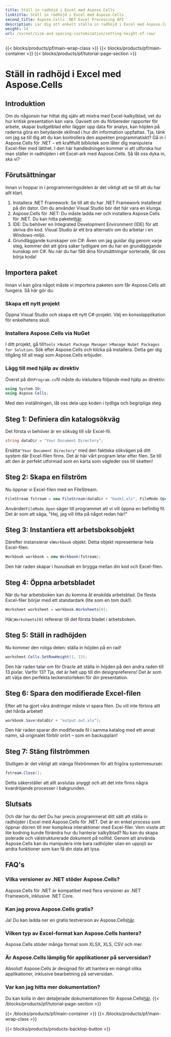 ```yaml
---
title: Ställ in radhöjd i Excel med Aspose.Cells
linktitle: Ställ in radhöjd i Excel med Aspose.Cells
second_title: Aspose.Cells .NET Excel Processing API
description: Lär dig att enkelt ställa in radhöjd i Excel med Aspose.Cells för .NET med denna steg-för-steg-guide.
weight: 14
url: /sv/net/size-and-spacing-customization/setting-height-of-row/
---
```


{{< blocks/products/pf/main-wrap-class >}}
{{< blocks/products/pf/main-container >}}
{{< blocks/products/pf/tutorial-page-section >}}

# Ställ in radhöjd i Excel med Aspose.Cells

## Introduktion
Om du någonsin har hittat dig själv att mixtra med Excel-kalkylblad, vet du hur kritisk presentation kan vara. Oavsett om du förbereder rapporter för arbete, skapar budgetblad eller lägger upp data för analys, kan höjden på raderna göra en betydande skillnad i hur din information uppfattas. Tja, tänk om jag sa till dig att du kan kontrollera den aspekten programmatiskt? Gå in i Aspose.Cells för .NET – ett kraftfullt bibliotek som låter dig manipulera Excel-filer med lätthet. I den här handledningen kommer vi att utforska hur man ställer in radhöjden i ett Excel-ark med Aspose.Cells.
Så låt oss dyka in, ska vi?
## Förutsättningar
Innan vi hoppar in i programmeringsdelen är det viktigt att se till att du har allt klart. 
1. Installera .NET Framework: Se till att du har .NET Framework installerat på din dator. Om du använder Visual Studio bör det här vara en klunga.
2.  Aspose.Cells för .NET: Du måste ladda ner och installera Aspose.Cells för .NET. Du kan hitta paketet[här](https://releases.aspose.com/cells/net/).
3. IDE: Du behöver en Integrated Development Environment (IDE) för att skriva din kod. Visual Studio är ett bra alternativ om du arbetar i en Windows-miljö.
4. Grundläggande kunskaper om C#: Även om jag guidar dig genom varje steg, kommer det att göra saker tydligare om du har en grundläggande kunskap om C#.
Nu när du har fått dina förutsättningar sorterade, låt oss börja koda!
## Importera paket
Innan vi kan göra något måste vi importera paketen som får Aspose.Cells att fungera. Så här gör du:
### Skapa ett nytt projekt
Öppna Visual Studio och skapa ett nytt C#-projekt. Välj en konsolapplikation för enkelhetens skull. 
### Installera Aspose.Cells via NuGet
 I ditt projekt, gå till`Tools` >`NuGet Package Manager` >`Manage NuGet Packages for Solution`. Sök efter Aspose.Cells och klicka på installera. Detta ger dig tillgång till all magi som Aspose.Cells erbjuder.
### Lägg till med hjälp av direktiv
 Överst på din`Program.cs`fil måste du inkludera följande med hjälp av direktiv:
```csharp
using System.IO;
using Aspose.Cells;
```
Med den inställningen, låt oss dela upp koden i tydliga och begripliga steg.

## Steg 1: Definiera din katalogsökväg
Det första vi behöver är en sökväg till vår Excel-fil. 
```csharp
string dataDir = "Your Document Directory";
```
 Ersätta`"Your Document Directory"` med den faktiska sökvägen på ditt system där Excel-filen finns. Det är här vårt program letar efter filen. Se till att den är perfekt utformad som en karta som vägleder oss till skatten!
## Steg 2: Skapa en filström
Nu öppnar vi Excel-filen med en FileStream. 
```csharp
FileStream fstream = new FileStream(dataDir + "book1.xls", FileMode.Open);
```
 Använder`FileMode.Open` säger till programmet att vi vill öppna en befintlig fil. Det är som att säga, "Hej, jag vill titta på något redan här!"
## Steg 3: Instantiera ett arbetsboksobjekt
 Därefter instansierar vi`Workbook` objekt. Detta objekt representerar hela Excel-filen. 
```csharp
Workbook workbook = new Workbook(fstream);
```
Den här raden skapar i huvudsak en brygga mellan din kod och Excel-filen. 
## Steg 4: Öppna arbetsbladet
När du har arbetsboken kan du komma åt enskilda arbetsblad. De flesta Excel-filer börjar med ett standardark (lite som en tom duk!). 
```csharp
Worksheet worksheet = workbook.Worksheets[0];
```
 Här,`Worksheets[0]` refererar till det första bladet i arbetsboken. 
## Steg 5: Ställ in radhöjden
Nu kommer den roliga delen: ställa in höjden på en rad! 
```csharp
worksheet.Cells.SetRowHeight(1, 13);
```
Den här raden talar om för Oracle att ställa in höjden på den andra raden till 13 pixlar. Varför 13? Tja, det är helt upp till din designpreferens! Det är som att välja den perfekta teckenstorleken för din presentation.
## Steg 6: Spara den modifierade Excel-filen
Efter att ha gjort våra ändringar måste vi spara filen. Du vill inte förlora allt det hårda arbetet!
```csharp
workbook.Save(dataDir + "output.out.xls");
```
Den här raden sparar din modifierade fil i samma katalog med ett annat namn, så originalet förblir orört – som en backupplan!
## Steg 7: Stäng filströmmen
Slutligen är det viktigt att stänga filströmmen för att frigöra systemresurser. 
```csharp
fstream.Close();
```
Detta säkerställer att allt avslutas snyggt och att det inte finns några kvardröjande processer i bakgrunden.
## Slutsats
Och där har du det! Du har precis programmerat ditt sätt att ställa in radhöjder i Excel med Aspose.Cells för .NET. Det är en enkel process som öppnar dörren till mer komplexa interaktioner med Excel-filer.
Vem visste att lite kodning kunde förändra hur du hanterar kalkylblad? Nu kan du skapa polerade och välstrukturerade dokument på nolltid. Genom att använda Aspose.Cells kan du manipulera inte bara radhöjder utan en uppsjö av andra funktioner som kan få din data att lysa.
## FAQ's
### Vilka versioner av .NET stöder Aspose.Cells?
Aspose.Cells för .NET är kompatibel med flera versioner av .NET Framework, inklusive .NET Core.
### Kan jag prova Aspose.Cells gratis?
 Ja! Du kan ladda ner en gratis testversion av Aspose.Cells[här](https://releases.aspose.com/).
### Vilken typ av Excel-format kan Aspose.Cells hantera?
Aspose.Cells stöder många format som XLSX, XLS, CSV och mer.
### Är Aspose.Cells lämplig för applikationer på serversidan?
Absolut! Aspose.Cells är designad för att hantera en mängd olika applikationer, inklusive bearbetning på serversidan.
### Var kan jag hitta mer dokumentation?
 Du kan kolla in den detaljerade dokumentationen för Aspose.Cells[här](https://reference.aspose.com/cells/net/).
{{< /blocks/products/pf/tutorial-page-section >}}

{{< /blocks/products/pf/main-container >}}
{{< /blocks/products/pf/main-wrap-class >}}

{{< blocks/products/products-backtop-button >}}
